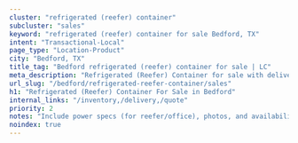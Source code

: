 ```yaml
---
cluster: "refrigerated (reefer) container"
subcluster: "sales"
keyword: "refrigerated (reefer) container for sale Bedford, TX"
intent: "Transactional-Local"
page_type: "Location-Product"
city: "Bedford, TX"
title_tag: "Bedford refrigerated (reefer) container for sale | LC"
meta_description: "Refrigerated (Reefer) Container for sale with delivery in Bedford, TX. LC Container — local Since 2003. Get pricing today."
url_slug: "/bedford/refrigerated-reefer-container/sales"
h1: "Refrigerated (Reefer) Container For Sale in Bedford"
internal_links: "/inventory,/delivery,/quote"
priority: 2
notes: "Include power specs (for reefer/office), photos, and availability."
noindex: true
---
```


<!-- TODO: Add unique city/inventory copy, images, and internal links here. -->
